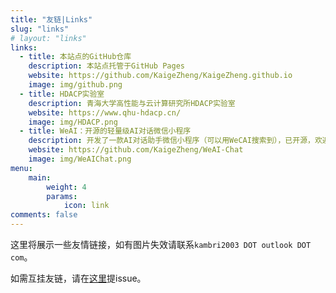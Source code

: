 ```yaml
---
title: "友链|Links"
slug: "links"
# layout: "links"
links:
  - title: 本站点的GitHub仓库
    description: 本站点托管于GitHub Pages
    website: https://github.com/KaigeZheng/KaigeZheng.github.io
    image: img/github.png
  - title: HDACP实验室
    description: 青海大学高性能与云计算研究所HDACP实验室
    website: https://www.qhu-hdacp.cn/
    image: img/HDACP.png
  - title: WeAI：开源的轻量级AI对话微信小程序
    description: 开发了一款AI对话助手微信小程序（可以用WeCAI搜索到），已开源，欢迎star🌟
    website: https://github.com/KaigeZheng/WeAI-Chat
    image: img/WeAIChat.png
menu:
    main: 
        weight: 4
        params:
            icon: link
comments: false
---
```


这里将展示一些友情链接，如有图片失效请联系`kambri2003 DOT outlook DOT com`。

如需互挂友链，请在[这里](https://github.com/KaigeZheng/KaigeZheng.github.io/issues)提issue。